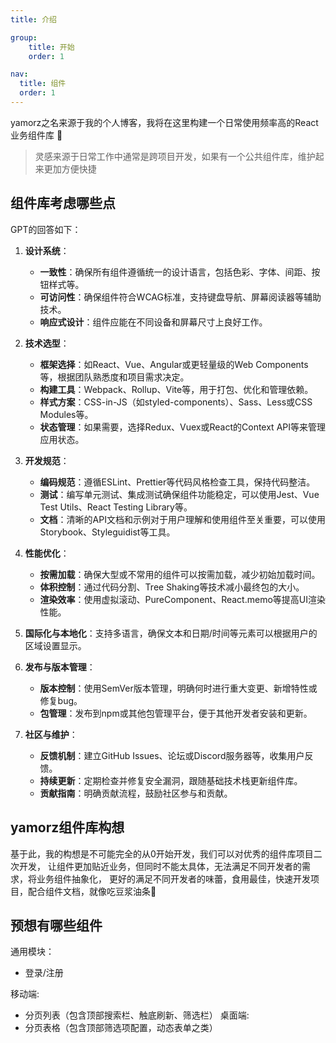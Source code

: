```yaml
---
title: 介绍

group: 
    title: 开始
    order: 1

nav:
  title: 组件
  order: 1
---
```


yamorz之名来源于我的个人博客，我将在这里构建一个日常使用频率高的React业务组件库 🥳
> 灵感来源于日常工作中通常是跨项目开发，如果有一个公共组件库，维护起来更加方便快捷

## 组件库考虑哪些点

GPT的回答如下：

1. **设计系统**：
   - **一致性**：确保所有组件遵循统一的设计语言，包括色彩、字体、间距、按钮样式等。
   - **可访问性**：确保组件符合WCAG标准，支持键盘导航、屏幕阅读器等辅助技术。
   - **响应式设计**：组件应能在不同设备和屏幕尺寸上良好工作。

2. **技术选型**：
   - **框架选择**：如React、Vue、Angular或更轻量级的Web Components等，根据团队熟悉度和项目需求决定。
   - **构建工具**：Webpack、Rollup、Vite等，用于打包、优化和管理依赖。
   - **样式方案**：CSS-in-JS（如styled-components）、Sass、Less或CSS Modules等。
   - **状态管理**：如果需要，选择Redux、Vuex或React的Context API等来管理应用状态。

3. **开发规范**：
   - **编码规范**：遵循ESLint、Prettier等代码风格检查工具，保持代码整洁。
   - **测试**：编写单元测试、集成测试确保组件功能稳定，可以使用Jest、Vue Test Utils、React Testing Library等。
   - **文档**：清晰的API文档和示例对于用户理解和使用组件至关重要，可以使用Storybook、Styleguidist等工具。

4. **性能优化**：
   - **按需加载**：确保大型或不常用的组件可以按需加载，减少初始加载时间。
   - **体积控制**：通过代码分割、Tree Shaking等技术减小最终包的大小。
   - **渲染效率**：使用虚拟滚动、PureComponent、React.memo等提高UI渲染性能。

5. **国际化与本地化**：支持多语言，确保文本和日期/时间等元素可以根据用户的区域设置显示。

6. **发布与版本管理**：
   - **版本控制**：使用SemVer版本管理，明确何时进行重大变更、新增特性或修复bug。
   - **包管理**：发布到npm或其他包管理平台，便于其他开发者安装和更新。

7. **社区与维护**：
   - **反馈机制**：建立GitHub Issues、论坛或Discord服务器等，收集用户反馈。
   - **持续更新**：定期检查并修复安全漏洞，跟随基础技术栈更新组件库。
   - **贡献指南**：明确贡献流程，鼓励社区参与和贡献。

## yamorz组件库构想

基于此，我的构想是不可能完全的从0开始开发，我们可以对优秀的组件库项目二次开发，
让组件更加贴近业务，但同时不能太具体，无法满足不同开发者的需求，将业务组件抽象化，
更好的满足不同开发者的味蕾，食用最佳，快速开发项目，配合组件文档，就像吃豆浆油条🤙

## 预想有哪些组件

通用模块：
- 登录/注册

移动端: 
- 分页列表（包含顶部搜索栏、触底刷新、筛选栏）
桌面端:
- 分页表格（包含顶部筛选项配置，动态表单之类）